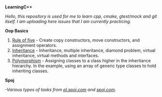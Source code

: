 **LearningC++**

*Hello, this repository is used for me to learn cpp, cmake, gtest/mock and git itself. I am uploading here issues that I am currently practicing.*

**Oop Basics**
1. [Rule of five](https://github.com/Ultimaa/CPP_Basics_Learning/blob/master/OopBasics/ruleOf5.cpp) - Create copy constructors, move constructors, and assignment operators.
2. [Inheritance](https://github.com/Ultimaa/CPP_Basics_Learning/blob/master/OopBasics/inheritance.cpp) - Inheritance, multiple inheritance, diamond problem, virtual inheritance, virtual methods and interfaces. 
3. [Polymorphism](https://github.com/Ultimaa/CPP_Basics_Learning/blob/master/OopBasics/polymorphism.cpp) - Assigning classes to a class higher in the inheritance hierarchy. In the example, using an array of generic type classes to hold inheriting classes.

**Spoj**

*-Various types of tasks from [pl.spoj.com](https://pl.spoj.com/) and [spoj.com](https://spoj.com/).*

